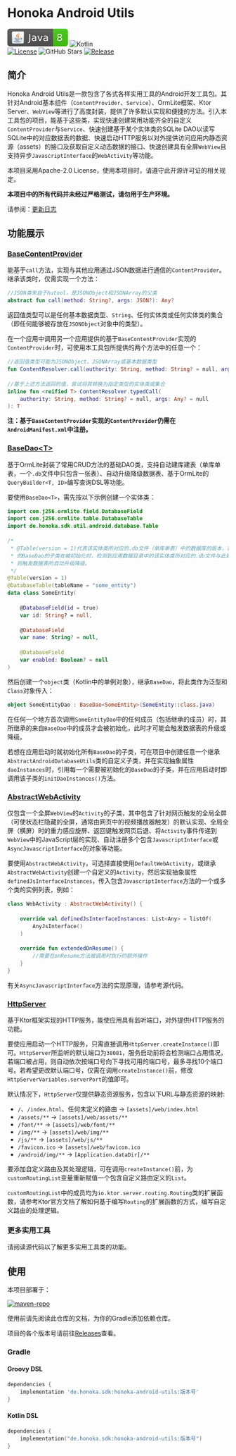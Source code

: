 # Honoka Android Utils
![Java](./docs/img/Java-8-brightgreen.svg)
![Kotlin](https://img.shields.io/badge/Kotlin-1.8.0-brightgreen?logo=Kotlin)<br />
[![License](https://img.shields.io/github/license/kosaka-bun/honoka-android-utils?label=License&color=blue&logo=GitHub)](./LICENSE)
![GitHub Stars](https://img.shields.io/github/stars/kosaka-bun/honoka-android-utils?label=Stars&logo=GitHub&style=flat)
[![Release](https://img.shields.io/github/release/kosaka-bun/honoka-android-utils?label=Release&logo=GitHub)](../../releases)

## 简介
Honoka Android Utils是一款包含了各式各样实用工具的Android开发工具包。其针对Android基本组件（`ContentProvider`、`Service`）、OrmLite框架、Ktor Server、`WebView`等进行了高度封装，提供了许多默认实现和便捷的方法。引入本工具包的项目，能基于这些类，实现快速创建常用功能齐全的自定义`ContentProvider`与`Service`、快速创建基于某个实体类的SQLite DAO以读写SQLite中的对应数据表的数据、快速启动HTTP服务以对外提供访问应用内静态资源（assets）的接口及获取自定义动态数据的接口、快速创建具有全屏`WebView`且支持异步`JavascriptInterface`的`WebActivity`等功能。

本项目采用Apache-2.0 License，使用本项目时，请遵守此开源许可证的相关规定。

**本项目中的所有代码并未经过严格测试，请勿用于生产环境。**

请参阅：[更新日志](./docs/changelog.md)

## 功能展示
### [BaseContentProvider](./aar/src/main/java/de/honoka/sdk/util/android/common/ContentProvider.kt)
能基于`call`方法，实现与其他应用通过JSON数据进行通信的`ContentProvider`。继承该类时，仅需实现一个方法：
```kotlin
//JSON类来自于hutool，是JSONObject和JSONArray的父类
abstract fun call(method: String?, args: JSON?): Any?
```

返回值类型可以是任何基本数据类型、`String`、任何实体类或任何实体类的集合（即任何能够被存放在`JSONObject`对象中的类型）。

在一个应用中调用另一个应用提供的基于`BaseContentProvider`实现的`ContentProvider`时，可使用本工具包所提供的两个方法中的任意一个：
```kotlin
//返回值类型可能为JSONObject、JSONArray或基本数据类型
fun ContentResolver.call(authority: String, method: String? = null, args: Any? = null): Any?

//基于上述方法返回的值，尝试将其转换为指定类型的实体类或集合
inline fun <reified T> ContentResolver.typedCall(
    authority: String, method: String? = null, args: Any? = null
): T
```

**注：基于`BaseContentProvider`实现的`ContentProvider`仍需在`AndroidManifest.xml`中注册。**

### [BaseDao&lt;T&gt;](./aar/src/main/java/de/honoka/sdk/util/android/database/BaseDao.kt)
基于OrmLite封装了常用CRUD方法的基础DAO类，支持自动建库建表（单库单表，一个`.db`文件中只包含一张表）、自动升级降级数据表、基于OrmLite的`QueryBuilder<T, ID>`编写查询DSL等功能。

要使用`BaseDao<T>`，需先按以下示例创建一个实体类：
```kotlin
import com.j256.ormlite.field.DatabaseField
import com.j256.ormlite.table.DatabaseTable
import de.honoka.sdk.util.android.database.Table

/*
 * @Table(version = 1)代表该实体类所对应的.db文件（单库单表）中的数据库的版本，若该实体类所对应
 * 的BaseDao的子类在被初始化时，检测到应用数据目录中的该实体类所对应的.db文件与此处定义的版本不符，
 * 则触发数据表的自动升级降级。
 */
@Table(version = 1)
@DatabaseTable(tableName = "some_entity")
data class SomeEntity(

    @DatabaseField(id = true)
    var id: String? = null,

    @DatabaseField
    var name: String? = null,

    @DatabaseField
    var enabled: Boolean? = null
)
```

然后创建一个`object`类（Kotlin中的单例对象），继承`BaseDao`，将此类作为泛型和`Class`对象传入：
```kotlin
object SomeEntityDao : BaseDao<SomeEntity>(SomeEntity::class.java)
```

在任何一个地方首次调用`SomeEntityDao`中的任何成员（包括继承的成员）时，其所继承的来自`BaseDao`中的成员才会被初始化，此时才可能会触发数据表的升级或降级。

若想在应用启动时就初始化所有`BaseDao`的子类，可在项目中创建任意一个继承`AbstractAndroidDatabaseUtils`类的自定义子类，并在实现抽象属性`daoInstances`时，引用每一个需要被初始化的`BaseDao`的子类，并在应用启动时即调用该子类的`initDaoInstances()`方法。

### [AbstractWebActivity](./aar/src/main/java/de/honoka/sdk/util/android/ui/WebActivity.kt)
仅包含一个全屏`WebView`的`Activity`的子类，其中包含了针对网页触发的全局全屏（可使状态栏隐藏的全屏，通常由网页中的视频播放器触发）的默认实现、全局全屏（横屏）时的重力感应旋屏、返回键触发网页后退、将`Activity`事件传递到`WebView`中的JavaScript层的实现、自动注册多个包含`JavascriptInterface`或`AsyncJavascriptInterface`的对象等功能。

要使用`AbstractWebActivity`，可选择直接使用`DefaultWebActivity`，或继承`AbstractWebActivity`创建一个自定义的`Activity`，然后实现抽象属性`definedJsInterfaceInstances`，传入包含`JavascriptInterface`方法的一个或多个类的实例列表，例如：

```kotlin
class WebActivity : AbstractWebActivity() {

    override val definedJsInterfaceInstances: List<Any> = listOf(
        AnyJsInterface()
    )

    override fun extendedOnResume() {
        //需要在onResume方法被调用时执行的额外操作
    }
}
```

有关`AsyncJavascriptInterface`方法的实现原理，请参考源代码。

### [HttpServer](./aar/src/main/java/de/honoka/sdk/util/android/server/HttpServer.kt)
基于Ktor框架实现的HTTP服务，能使应用具有监听端口，对外提供HTTP服务的功能。

要使应用启动一个HTTP服务，只需直接调用`HttpServer.createInstance()`即可。`HttpServer`所监听的默认端口为`38081`，服务启动前将会检测端口占用情况，若端口被占用，则自动依次按端口号向下寻找可用的端口号，最多寻找10个端口号。若希望更改默认端口号，仅需在调用`createInstance()`前，修改`HttpServerVariables.serverPort`的值即可。

默认情况下，`HttpServer`仅提供静态资源服务，包含以下URL与静态资源的映射:
- `/`、`/index.html`、任何未定义的路由 → `[assets]/web/index.html`
- `/assets/**` → `[assets]/web/assets/**`
- `/font/**` → `[assets]/web/font/**`
- `/img/**` → `[assets]/web/img/**`
- `/js/**` → `[assets]/web/js/**`
- `/favicon.ico` → `[assets]/web/favicon.ico`
- `/android/img/**` → `[Application.dataDir]/**`

要添加自定义路由及其处理逻辑，可在调用`createInstance()`前，为`customRoutingList`变量重新赋值一个包含自定义路由定义的`List`。

`customRoutingList`中的成员均为`io.ktor.server.routing.Routing`类的扩展函数，请参考Ktor官方文档了解如何基于编写`Routing`的扩展函数的方式，编写自定义路由的处理逻辑。

### 更多实用工具
请阅读源代码以了解更多实用工具类的功能。

## 使用
本项目部署于：

[![maven-repo](https://github-readme-stats.vercel.app/api/pin/?username=kosaka-bun&repo=maven-repo)](https://github.com/kosaka-bun/maven-repo)

使用前请先阅读此仓库的文档，为你的Gradle添加依赖仓库。

项目的各个版本号请前往[Releases](../../releases)查看。

### Gradle
#### Groovy DSL
```groovy
dependencies {
    implementation 'de.honoka.sdk:honoka-android-utils:版本号'
}
```

#### Kotlin DSL
```kotlin
dependencies {
    implementation("de.honoka.sdk:honoka-android-utils:版本号")
}
```

